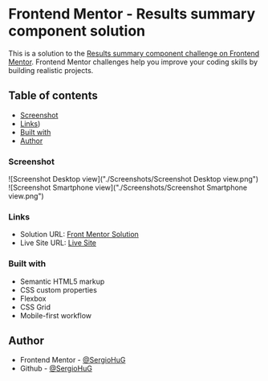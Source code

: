 # Frontend Mentor - Results summary component solution

This is a solution to the [Results summary component challenge on Frontend Mentor](https://www.frontendmentor.io/challenges/results-summary-component-CE_K6s0maV). Frontend Mentor challenges help you improve your coding skills by building realistic projects. 

## Table of contents

  - [Screenshot](#screenshot)
  - [Links](#links))
  - [Built with](#built-with)
- [Author](#author)



### Screenshot

![Screenshot Desktop view]("./Screenshots/Screenshot Desktop view.png")
![Screenshot Smartphone view]("./Screenshots/Screenshot Smartphone view.png")


### Links

- Solution URL: [Front Mentor Solution]([https://your-solution-url.co](https://www.frontendmentor.io/solutions/results-summary-component-solution-QmR6LG7Lju)m)
- Live Site URL: [Live Site](https://results-summary-component-kappa-two.vercel.app/)


### Built with

- Semantic HTML5 markup
- CSS custom properties
- Flexbox
- CSS Grid
- Mobile-first workflow



## Author
- Frontend Mentor - [@SergioHuG](https://www.frontendmentor.io/profile/SergioHuG)
- Github - [@SergioHuG](https://github.com/SergioHuG)
